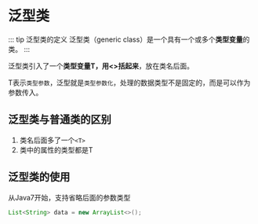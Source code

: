 # 泛型类

::: tip 泛型类的定义
泛型类（generic class）是一个具有一个或多个**类型变量**的类。
:::

泛型类引入了一个**类型变量T，用<>括起来**，放在类名后面。

T表示`类型参数`，泛型就是`类型参数化`，处理的数据类型不是固定的，而是可以作为参数传入。

## 泛型类与普通类的区别

1. 类名后面多了一个`<T>`
2. 类中的属性的类型都是T

## 泛型类的使用

从Java7开始，支持省略后面的参数类型

```java
List<String> data = new ArrayList<>();
```



